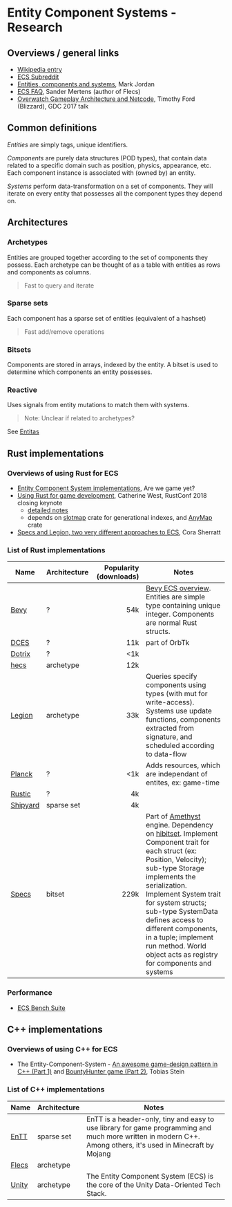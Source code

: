 # Entity Component Systems - Research

## Overviews / general links

- [Wikipedia entry](https://en.wikipedia.org/wiki/Entity_component_system)
- [ECS Subreddit](https://www.reddit.com/r/EntityComponentSystem/)
- [Entities, components and systems](https://medium.com/ingeniouslysimple/entities-components-and-systems-89c31464240d), Mark Jordan
- [ECS FAQ](https://github.com/SanderMertens/ecs-faq), Sander Mertens (author of Flecs)
- [Overwatch Gameplay Architecture and Netcode](https://www.youtube.com/watch?v=W3aieHjyNvw), Timothy Ford (Blizzard), GDC 2017 talk

## Common definitions

*Entities* are simply tags, unique identifiers.

*Components* are purely data structures (POD types), that contain data related to a specific domain such as position, physics, appearance, etc. Each component instance is associated with (owned by) an entity.

*Systems* perform data-transformation on a set of components. They will iterate on every entity that possesses all the component types they depend on.

## Architectures

### Archetypes

Entities are grouped together according to the set of components they possess. Each archetype can be thought of as a table with entities as rows and components as columns.

> Fast to query and iterate

### Sparse sets

Each component has a sparse set of entities (equivalent of a hashset)

> Fast add/remove operations

### Bitsets

Components are stored in arrays, indexed by the entity. A bitset is used to determine which components an entity possesses.

### Reactive

Uses signals from entity mutations to match them with systems.
> Note: Unclear if related to archetypes?

See [Entitas](https://github.com/sschmid/Entitas-CSharp)

## Rust implementations

### Overviews of using Rust for ECS

- [Entity Component System implementations](https://arewegameyet.rs/ecosystem/ecs/), Are we game yet?
- [Using Rust for game development](https://www.youtube.com/watch?v=aKLntZcp27M), Catherine West, RustConf 2018 closing keynote
    - [detailed notes](https://kyren.github.io/2018/09/14/rustconf-talk.html)
    - depends on [slotmap](https://crates.io/crates/slotmap) crate for generational indexes, and [AnyMap](https://crates.io/crates/anymap) crate 
- [Specs and Legion, two very different approaches to ECS](https://csherratt.github.io/blog/posts/specs-and-legion/), Cora Sherratt

### List of Rust implementations

| Name | Architecture | Popularity (downloads) | Notes |
| ---- | ------------- | ---: | -- |
| [Bevy](https://bevyengine.org/) | ? | 54k | [Bevy ECS overview](https://bevyengine.org/learn/book/getting-started/ecs/). Entities are simple type containing unique integer. Components are  normal Rust structs. |
| [DCES](https://crates.io/crates/dces) | ? | 11k | part of OrbTk |
| [Dotrix](https://crates.io/crates/dotrix) | ? | <1k | |
| [hecs](https://github.com/Ralith/hecs) | archetype | 12k | |
| [Legion](https://crates.io/crates/legion) | archetype | 33k | Queries specify components using types (with mut for write-access). Systems use update functions, components extracted from signature, and scheduled according to data-flow |
| [Planck](https://jojolepro.com/blog/2021-01-13_planck_ecs/) | ? | <1k | Adds resources, which are independant of entites, ex: game-time |
| [Rustic](https://crates.io/crates/recs) | ? | 4k | |
| [Shipyard](https://github.com/leudz/shipyard) | sparse set | 4k | |
| [Specs](https://github.com/amethyst/specs) | bitset | 229k | Part of [Amethyst](https://amethyst.rs/) engine. Dependency on [hibitset](https://docs.rs/hibitset/0.6.3/hibitset/). Implement Component trait for each struct (ex: Position, Velocity); sub-type Storage implements the serialization. Implement System trait for system structs; sub-type SystemData defines access to different components, in a tuple; implement run method. World object acts as registry for components and systems |	

### Performance

- [ECS Bench Suite](https://github.com/rust-gamedev/ecs_bench_suite)

## C++ implementations

### Overviews of using C++ for ECS

- The Entity-Component-System - [An awesome game-design pattern in C++ (Part 1)](https://www.gamasutra.com/blogs/TobiasStein/20171122/310172/The_EntityComponentSystem__An_awesome_gamedesign_pattern_in_C_Part_1.php) and [BountyHunter game (Part 2)](https://www.gamasutra.com/blogs/TobiasStein/20171122/310174/The_EntityComponentSystem__BountyHunter_game_Part_2.php), Tobias Stein

### List of C++ implementations

| Name | Architecture | Notes |
| ---- | ------------ | ----- |
| [EnTT](https://github.com/skypjack/entt) | sparse set | EnTT is a header-only, tiny and easy to use library for game programming and much more written in modern C++. Among others, it's used in Minecraft by Mojang |
| [Flecs](https://github.com/SanderMertens/flecs) | archetype | |
| [Unity](https://docs.unity3d.com/Packages/com.unity.entities@0.1/manual/index.html) | archetype | The Entity Component System (ECS) is the core of the Unity Data-Oriented Tech Stack. |
